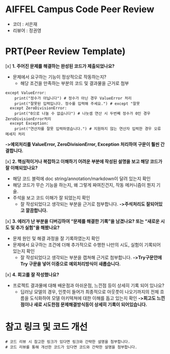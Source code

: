 # AIFFEL Campus Code Peer Review
- 코더 : 서은재
- 리뷰어 : 정권영


# PRT(Peer Review Template)
[x]  **1. 주어진 문제를 해결하는 완성된 코드가 제출되었나요?**
- 문제에서 요구하는 기능이 정상적으로 작동하는지? 
    - 해당 조건을 만족하는 부분의 코드 및 결과물을 근거로 첨부
```
except ValueError:
    print("정수가 아닙니다") # 정수가 아닌 경우 ValueError 처리
    print("잘못된 입력입니다. 정수를 입력해 주세요.") # except "잘못
  except ZeroDivisionError:
    print("0으로 나눌 수 없습니다") # 나눗셈 연산 시 두번째 정수가 0인 경우 ZeroDivisionError처리
  except Exception:
    print("연산자를 잘못 입력하였습니다.") # 지원하지 않는 연산자 입력한 경우 오류 메세지 처리
```
__->예외처리를 ValueError, ZeroDivisionError, Exception 처리하여 구문이 훨씬 간결합니다.__
    
[x]  **2. 핵심적이거나 복잡하고 이해하기 어려운 부분에 작성된 설명을 보고 해당 코드가 잘 이해되었나요?**
- 해당 코드 블럭에 doc string/annotation/markdown이 달려 있는지 확인
- 해당 코드가 무슨 기능을 하는지, 왜 그렇게 짜여진건지, 작동 메커니즘이 뭔지 기술.
- 주석을 보고 코드 이해가 잘 되었는지 확인
    - 잘 작성되었다고 생각되는 부분을 근거로 첨부합니다.
__->주석처리도 잘되어있고 깔끔합니다.__
        
[x]  **3. 에러가 난 부분을 디버깅하여 “문제를 해결한 기록”을 남겼나요? 또는 “새로운 시도 및 추가 실험”을 해봤나요?**
- 문제 원인 및 해결 과정을 잘 기록하였는지 확인
- 문제에서 요구하는 조건에 더해 추가적으로 수행한 나만의 시도, 실험이 기록되어 있는지 확인
    - 잘 작성되었다고 생각되는 부분을 캡쳐해 근거로 첨부합니다.
__->Try구문안에 Try 구문을 넣어 이중으로 예외처리방식이 새롭습니다.__
        
[x]  **4. 회고를 잘 작성했나요?**
- 프로젝트 결과물에 대해 배운점과 아쉬운점, 느낀점 등이 상세히 기록 되어 있나요?
	- 딥러닝 모델의 경우, 인풋이 들어가 최종적으로 아웃풋이 나오기까지의 전체 흐름을 도식화하여 모델 아키텍쳐에 대한 이해를 돕고 있는지 확인
 __->회고도 느낀점이나 새로 시도한점 문제해결방식등이 상세히 기록이 되어있습니다.__


# 참고 링크 및 코드 개선
```
# 코드 리뷰 시 참고한 링크가 있다면 링크와 간략한 설명을 첨부합니다.
# 코드 리뷰를 통해 개선한 코드가 있다면 코드와 간략한 설명을 첨부합니다.
```
